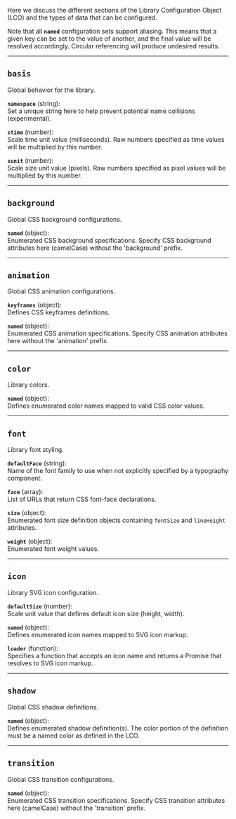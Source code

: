 
Here we discuss the different sections of the Library Configuration Object (LCO) and the types of data that can be configured.

Note that all __`named`__ configuration sets support aliasing.  This means that a given key can be set to the value of another, and the final value will be resolved accordingly.  Circular referencing will produce undesired results.

---

## `basis`

Global behavior for the library.

__`namespace`__ (string):  
Set a unique string here to help prevent potential name collisions (experimental).

__`stime`__ (number):  
Scale time unit value (milliseconds).  Raw numbers specified as time values will be multiplied by this number.

__`sunit`__ (number):  
Scale size unit value (pixels).  Raw numbers specified as pixel values will be multiplied by this number.

---

## `background`

Global CSS background configurations.

__`named`__ (object):  
Enumerated CSS background specifications.  Specify CSS background attributes here (camelCase) without the 'background' prefix.

---

## `animation`

Global CSS animation configurations.

__`keyframes`__ (object):  
Defines CSS keyframes definitions.

__`named`__ (object):  
Enumerated CSS animation specifications.  Specify CSS animation attributes here without the 'animation' prefix.

---

## `color`

Library colors.

__`named`__ (object):  
Defines enumerated color names mapped to valid CSS color values.

---

## `font`

Library font styling.

__`defaultFace`__ (string):  
Name of the font family to use when not explicitly specified by a typography component.

__`face`__ (array):  
List of URLs that return CSS font-face declarations.

__`size`__ (object):  
Enumerated font size definition objects containing `fontSize` and `lineHeight` attributes.

__`weight`__ (object):  
Enumerated font weight values.

---

## `icon`

Library SVG icon configuration.

__`defaultSize`__ (number):  
Scale unit value that defines default icon size (height, width).

__`named`__ (object):  
Defines enumerated icon names mapped to SVG icon markup.

__`loader`__ (function):  
Specifies a function that accepts an icon name and returns a Promise that resolves to SVG icon markup.

---

## `shadow`

Global CSS shadow definitions.

__`named`__ (object):  
Defines enumerated shadow definition(s).  The color portion of the definition must be a named color as defined in the LCO.

---

## `transition`

Global CSS transition configurations.

__`named`__ (object):  
Enumerated CSS transition specifications.  Specify CSS transition attributes here (camelCase) without the 'transition' prefix.
